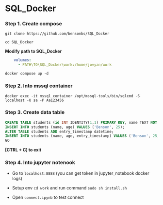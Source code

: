# SQL_Docker

### Step 1. Create compose

```
git clone https://github.com/bensonbs/SQL_Docker
```

```
cd SQL_Docker
```

**Modify path to SQL_Docker**
```yaml
    volumes:
      - PATH\TO\SQL_Docker\work:/home/jovyan/work
```

```shell
docker compose up -d
```

### Step 2. Into mssql container
```shell
docker exec -it mssql_container /opt/mssql-tools/bin/sqlcmd -S localhost -U sa -P Aa123456
```

### Step 3. Create data table
```SQL
CREATE TABLE students (id INT IDENTITY(1,1) PRIMARY KEY, name TEXT NOT NULL, age INT);
INSERT INTO students (name, age) VALUES ('Benson', 25);
ALTER TABLE students ADD entry_timestamp datetime;
INSERT INTO students (name, age, entry_timestamp) VALUES ('Benson', 25, GETDATE());
GO
```

**[CTRL + C] to exit**

### Step 4. Into jupyter notenook

- Go to `localhost:8888` (you can get token in jupyter_notebook docker logs)

- Setup env `cd work` and run command `sudo sh install.sh`

- Open `connect.ipynb` to test connect




